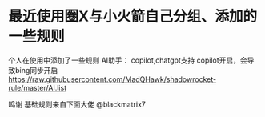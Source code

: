 # 最近使用圈X与小火箭自己分组、添加的一些规则
个人在使用中添加了一些规则
AI助手：
copilot,chatgpt支持
copilot开启，会导致bing同步开启
https://raw.githubusercontent.com/MadQHawk/shadowrocket-rule/master/AI.list

鸣谢
基础规则来自下面大佬
@blackmatrix7